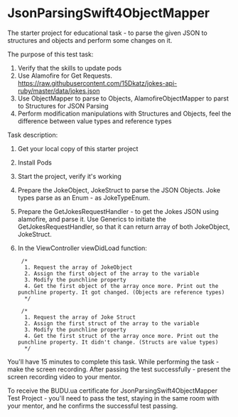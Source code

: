 # JsonParsingSwift4ObjectMapper
The starter project for educational task - to parse the given JSON to structures and objects and perform some changes on it.

The purpose of this test task:
1. Verify that the skills to update pods
2. Use Alamofire for Get Requests. https://raw.githubusercontent.com/15Dkatz/jokes-api-ruby/master/data/jokes.json
3. Use ObjectMapper to parse to Objects, AlamofireObjectMapper to parst to Structures for JSON Parsing
4. Perform modification manipulations with Structures and Objects, feel the difference between value types and reference types

Task description:
1. Get your local copy of this starter project
2. Install Pods
3. Start the project, verify it's working
4. Prepare the JokeObject, JokeStruct to parse the JSON Objects. Joke types parse as an Enum - as JokeTypeEnum. 
5. Prepare the GetJokesRequestHandler - to get the Jokes JSON using alamofire, and parse it. Use Generics to initiate the GetJokesRequestHandler, so that it can return array of both JokeObject, JokeStruct.
6. In the ViewController viewDidLoad function:

        /*
         1. Request the array of JokeObject
         2. Assign the first object of the array to the variable
         3. Modify the punchline property
         4. Get the first object of the array once more. Print out the punchline property. It got changed. (Objects are reference types)
         */
        
        /*
         1. Request the array of Joke Struct
         2. Assign the first struct of the array to the variable
         3. Modify the punchline property
         4. Get the first struct of the array once more. Print out the punchline property. It didn't change. (Structs are value types)
         */



You'll have 15 minutes to complete this task. While performing the task - make the screen recording. After passing the test successfully - present the screen recording video to your mentor.

To receive the BUDU.ua certificate for JsonParsingSwift4ObjectMapper Test Project - you'll need to pass the test, staying in the same room with your mentor, and he confirms the successful test passing.

